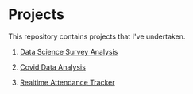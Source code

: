 # Projects

This repository contains projects that I've undertaken.

1. [Data Science Survey Analysis](https://github.com/sprihap/Projects/blob/master/DS_Survey_Analysis/DS_Survey_Analysis.pdf)

2. [Covid Data Analysis](https://github.com/sprihap/Projects/blob/master/Covid_Data_Analysis/COVID_Analysis.pdf)

3. [Realtime Attendance Tracker](https://github.com/sprihap/Projects/blob/master/realtime_attendance_tracker/realtime_attendance_tracker.pdf)
